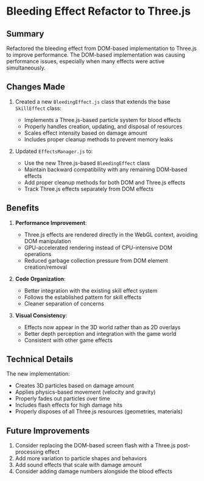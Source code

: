 # Bleeding Effect Refactor to Three.js

## Summary
Refactored the bleeding effect from DOM-based implementation to Three.js to improve performance. The DOM-based implementation was causing performance issues, especially when many effects were active simultaneously.

## Changes Made

1. Created a new `BleedingEffect.js` class that extends the base `SkillEffect` class:
   - Implements a Three.js-based particle system for blood effects
   - Properly handles creation, updating, and disposal of resources
   - Scales effect intensity based on damage amount
   - Includes proper cleanup methods to prevent memory leaks

2. Updated `EffectsManager.js` to:
   - Use the new Three.js-based `BleedingEffect` class
   - Maintain backward compatibility with any remaining DOM-based effects
   - Add proper cleanup methods for both DOM and Three.js effects
   - Track Three.js effects separately from DOM effects

## Benefits

1. **Performance Improvement**:
   - Three.js effects are rendered directly in the WebGL context, avoiding DOM manipulation
   - GPU-accelerated rendering instead of CPU-intensive DOM operations
   - Reduced garbage collection pressure from DOM element creation/removal

2. **Code Organization**:
   - Better integration with the existing skill effect system
   - Follows the established pattern for skill effects
   - Cleaner separation of concerns

3. **Visual Consistency**:
   - Effects now appear in the 3D world rather than as 2D overlays
   - Better depth perception and integration with the game world
   - Consistent with other game effects

## Technical Details

The new implementation:
- Creates 3D particles based on damage amount
- Applies physics-based movement (velocity and gravity)
- Properly fades out particles over time
- Includes flash effects for high damage hits
- Properly disposes of all Three.js resources (geometries, materials)

## Future Improvements

1. Consider replacing the DOM-based screen flash with a Three.js post-processing effect
2. Add more variation to particle shapes and behaviors
3. Add sound effects that scale with damage amount
4. Consider adding damage numbers alongside the blood effects